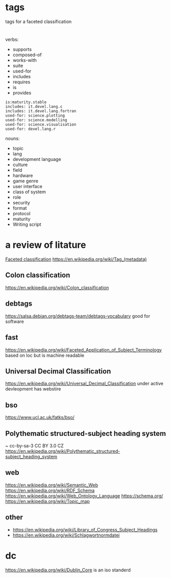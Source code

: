 # tags
tags for a faceted classification

#
verbs:
- supports
- composed-of
- works-with
- suite
- used-for
- includes
- requires
- is
- provides

```
is:maturity.stable
includes: it.devel.lang.c
includes: it.devel.lang.fortran
used-for: science.plotting
used-for: science.modelling
used-for: science.visualisation
used-for: devel.lang.r
```

nouns:
- topic
- lang
- development language
- culture
- field
- hardware
- game genre
- user interface
- class of system
- role
- security
- format
- protocol
- maturity
- Writing script

# a review of litature
[Faceted classification](https://en.wikipedia.org/wiki/Faceted_classification)
<https://en.wikipedia.org/wiki/Tag_(metadata)>

## Colon classification
<https://en.wikipedia.org/wiki/Colon_classification>

## debtags
<https://salsa.debian.org/debtags-team/debtags-vocabulary>
good for software

## fast
<https://en.wikipedia.org/wiki/Faceted_Application_of_Subject_Terminology> based on loc
but is machine readable


## Universal Decimal Classification
<https://en.wikipedia.org/wiki/Universal_Decimal_Classification>
under active devleopment
has webstire

## bso
https://www.ucl.ac.uk/fatks/bso/

## Polythematic structured-subject heading system
~ cc-by-sa-3  CC BY 3.0 CZ
https://en.wikipedia.org/wiki/Polythematic_structured-subject_heading_system

## web
<https://en.wikipedia.org/wiki/Semantic_Web>
<https://en.wikipedia.org/wiki/RDF_Schema>
<https://en.wikipedia.org/wiki/Web_Ontology_Language>
<https://schema.org/>
<https://en.wikipedia.org/wiki/Topic_map>

## other
- https://en.wikipedia.org/wiki/Library_of_Congress_Subject_Headings
- https://en.wikipedia.org/wiki/Schlagwortnormdatei

# dc
https://en.wikipedia.org/wiki/Dublin_Core
is an iso standerd
